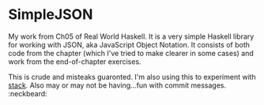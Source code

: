 # SimpleJSON
My work from Ch05 of Real World Haskell. It is a very simple Haskell library for working with JSON, aka JavaScript Object
Notation. It consists of both code from the chapter (which I've tried to make clearer in some cases) and work from the end-of-chapter exercises.

This is crude and misteaks guaronted. I'm also using this to experiment with [stack](https://github.com/commercialhaskell/stack). Also may or may not be having...fun with commit messages. :neckbeard:
